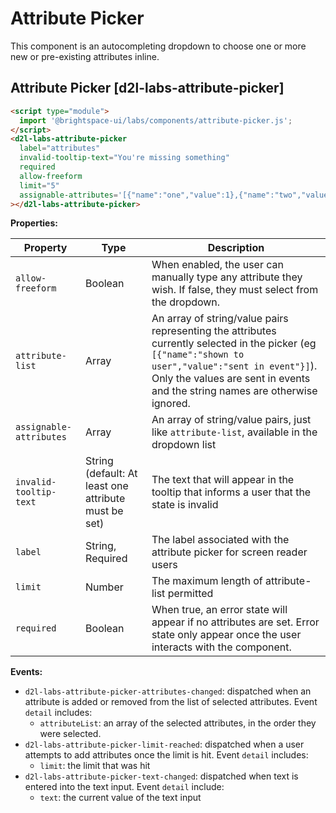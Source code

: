 # Attribute Picker

This component is an autocompleting dropdown to choose one or more new or pre-existing attributes inline.

## Attribute Picker [d2l-labs-attribute-picker]

<!-- docs: demo code align:flex-start autoSize:false size:medium -->
```html
<script type="module">
  import '@brightspace-ui/labs/components/attribute-picker.js';
</script>
<d2l-labs-attribute-picker
  label="attributes"
  invalid-tooltip-text="You're missing something"
  required
  allow-freeform
  limit="5"
  assignable-attributes='[{"name":"one","value":1},{"name":"two","value":2},{"name":"three","value":3},{"name":"four","value":4},{"name":"five","value":5},{"name":"six","value":6},{"name":"seven","value":7}]'
></d2l-labs-attribute-picker>
```

<!-- docs: start hidden content -->

**Properties:**

| Property | Type | Description |
|--|--|--|
| `allow-freeform` | Boolean | When enabled, the user can manually type any attribute they wish. If false, they must select from the dropdown. |
| `attribute-list` | Array |  An array of string/value pairs representing the attributes currently selected in the picker (eg `[{"name":"shown to user","value":"sent in event"}]`). Only the values are sent in events and the string names are otherwise ignored. |
| `assignable-attributes` | Array | An array of string/value pairs, just like `attribute-list`, available in the dropdown list |
| `invalid-tooltip-text` | String (default: At least one attribute must be set) | The text that will appear in the tooltip that informs a user that the state is invalid |
| `label` | String, Required | The label associated with the attribute picker for screen reader users |
| `limit` | Number | The maximum length of attribute-list permitted |
| `required` | Boolean | When true, an error state will appear if no attributes are set. Error state only appear once the user interacts with the component. |

**Events:**

- `d2l-labs-attribute-picker-attributes-changed`: dispatched when an attribute is added or removed from the list of selected attributes. Event `detail` includes:
  - `attributeList`: an array of the selected attributes, in the order they were selected.
- `d2l-labs-attribute-picker-limit-reached`: dispatched when a user attempts to add attributes once the limit is hit. Event `detail` includes:
  - `limit`: the limit that was hit
- `d2l-labs-attribute-picker-text-changed`: dispatched when text is entered into the text input. Event `detail` include:
  - `text`: the current value of the text input

<!-- docs: end hidden content -->
